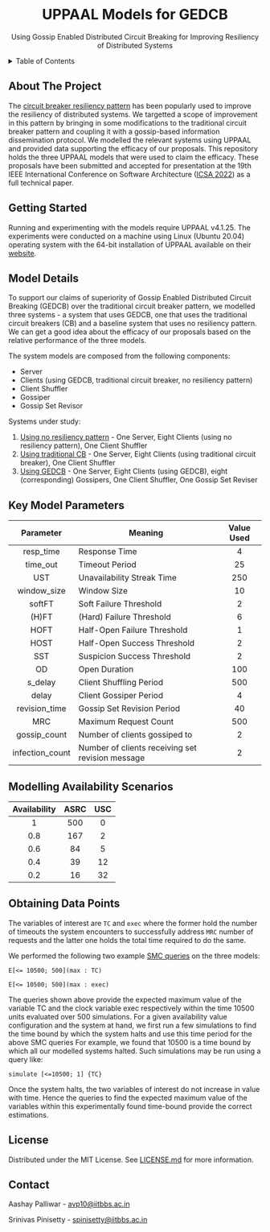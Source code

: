 <div id="top"></div>
<br />
<div align="center">

  <h1 align="center">UPPAAL Models for GEDCB</h3>

  <p align="center">
    Using Gossip Enabled Distributed Circuit Breaking for Improving Resiliency of Distributed Systems
    <br />
  </p>
</div>

<!-- TABLE OF CONTENTS -->
<details>
  <summary>Table of Contents</summary>
  <ol>
    <li>
      <a href="#about-the-project">About The Project</a>
    </li>
    <li>
      <a href="#getting-started">Getting Started</a>
    </li>
    <li>
      <a href="#model-details">Model Details</a>
    </li>
    <li>
      <a href="#key-model-parameters">Key Model Parameters</a>
    </li>
    <li><a href="#modelling-availability-scenarios">Modelling Availability Scenarios</a></li>
    <li><a href="#obtaining-data-points">Obtaining Data Points</a></li>
    <li><a href="#license">License</a></li>
    <li><a href="#contact">Contact</a></li>
  </ol>
</details>

## About The Project

The [circuit breaker resiliency pattern](https://docs.microsoft.com/en-us/azure/architecture/patterns/circuit-breaker) has been popularly used to improve the resiliency of distributed systems. We targetted a scope of improvement in this pattern by bringing in some modifications to the traditional circuit breaker pattern and coupling it with a gossip-based information dissemination protocol. We modelled the relevant systems using UPPAAL and provided data supporting the efficacy of our proposals. This repository holds the three UPPAAL models that were used to claim the efficacy. These proposals have been submitted and accepted for presentation at the 19th IEEE International Conference on Software Architecture ([ICSA 2022](https://icsa-conferences.org/2022/)) as a full technical paper.

## Getting Started
Running and experimenting with the models require UPPAAL v4.1.25. The experiments were conducted on a machine using Linux (Ubuntu 20.04) operating system with the 64-bit installation of UPPAAL available on their [website](https://uppaal.org/downloads/).

## Model Details
To support our claims of superiority of Gossip Enabled Distributed Circuit Breaking (GEDCB) over the traditional circuit breaker pattern, we modelled three systems - a system that uses GEDCB, one that uses the traditional circuit breakers (CB) and a baseline system that uses no resiliency pattern. We can get a good idea about the efficacy of our proposals based on the relative performance of the three models.

The system models are composed from the following components:
* Server
* Clients (using GEDCB, traditional circuit breaker, no resiliency pattern)
* Client Shuffler
* Gossiper
* Gossip Set Revisor

Systems under study:
1. [Using no resiliency pattern](https://github.com/aashaypalliwar/gedcb-uppaal-models/blob/main/no-pattern.xml) - One Server, Eight Clients (using no resiliency pattern), One Client Shuffler
2. [Using traditional CB](https://github.com/aashaypalliwar/gedcb-uppaal-models/blob/main/cb.xml) - One Server, Eight Clients (using traditional circuit breaker), One Client Shuffler
3. [Using GEDCB](https://github.com/aashaypalliwar/gedcb-uppaal-models/blob/main/gedcb.xml) - One Server, Eight Clients (using GEDCB), eight (corresponding) Gossipers, One Client Shuffler, One Gossip Set Reviser

## Key Model Parameters

|Parameter|Meaning|Value Used|
|:----------:|--------|:---------:|
| resp_time | Response Time | 4 |
| time_out | Timeout Period | 25 |
| UST | Unavailability Streak Time | 250 |
| window_size | Window Size | 10 |
| softFT | Soft Failure Threshold | 2 |
| (H)FT | (Hard) Failure Threshold | 6 |
| HOFT | Half-Open Failure Threshold | 1 |
| HOST | Half-Open Success Threshold | 2 |
| SST | Suspicion Success Threshold | 2 |
| OD | Open Duration | 100 |
| s_delay | Client Shuffling Period | 500 |
| delay | Client Gossiper Period | 4 |
| revision_time | Gossip Set Revision Period | 40 |
| MRC | Maximum Request Count | 500 |
| gossip_count | Number of clients gossiped to | 2 |
| infection_count | Number of clients receiving set revision message | 2 |

## Modelling Availability Scenarios
| Availability | ASRC | USC |
|:------------:|:----:|:---:|
| 1 | 500 | 0 |
| 0.8 | 167 | 2 |
| 0.6 | 84 | 5 |
| 0.4 | 39 | 12 |
| 0.2 | 16 | 32 |

## Obtaining Data Points
The variables of interest are `TC` and `exec` where the former hold the number of timeouts the system encounters to successfully address `MRC` number of requests and the latter one holds the total time required to do the same.

We performed the following two example [SMC queries](https://doi.org/10.1007/s10009-014-0361-y) on the three models:
```
E[<= 10500; 500](max : TC)
```
```
E[<= 10500; 500](max : exec)
```
The queries shown above provide the expected maximum value of the variable TC and the clock variable exec respectively within the time 10500 units evaluated over 500 simulations. For a given availability value configuration and the system at hand, we first run a few simulations to find the time bound by which the system halts and use this time period for the above SMC queries For example, we found that 10500 is a time bound by which all our modelled systems halted. Such simulations may be run using a query like:

```
simulate [<=10500; 1] {TC}
```

Once the system halts, the two variables of interest do not increase in value with time. Hence the queries to find the expected maximum value of the variables within this experimentally found time-bound provide the correct estimations.

<!-- LICENSE -->
## License
Distributed under the MIT License. See [LICENSE.md](https://github.com/aashaypalliwar/gedcb-uppaal-models/blob/main/LICENSE) for more information.

<!-- CONTACT -->
## Contact

Aashay Palliwar - avp10@iitbbs.ac.in

Srinivas Pinisetty - spinisetty@iitbbs.ac.in